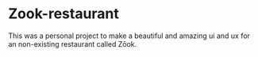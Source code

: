 # Zook-restaurant
This was a personal project to make a beautiful and amazing ui and ux for an non-existing restaurant called Zōok. 
